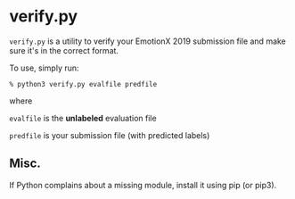 # verify.py
`verify.py` is a utility to verify your EmotionX 2019 submission file and make sure it's in the correct format.

To use, simply run:

`% python3 verify.py evalfile predfile`

where

`evalfile` is the **unlabeled** evaluation file

`predfile` is your submission file (with predicted labels)

## Misc.
If Python complains about a missing module, install it using pip (or pip3).
